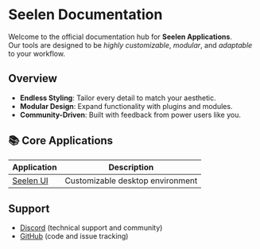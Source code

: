 # **Seelen Documentation**

Welcome to the official documentation hub for **Seelen Applications**.\
Our tools are designed to be _highly customizable_, _modular_, and _adaptable_
to your workflow.

## Overview

- **Endless Styling**: Tailor every detail to match your aesthetic.
- **Modular Design**: Expand functionality with plugins and modules.
- **Community-Driven**: Built with feedback from power users like you.

## **📚 Core Applications**

| Application                  | Description                      |
| ---------------------------- | -------------------------------- |
| [Seelen UI](/apps/seelen-ui) | Customizable desktop environment |

## Support

- [Discord](https://discord.gg/ABfASx5ZAJ) (technical support and community)
- [GitHub](https://github.com/Seelen-Inc) (code and issue tracking)

